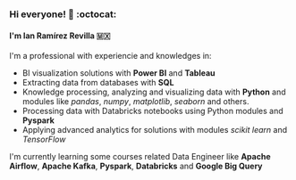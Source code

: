 ### Hi everyone! 👋 :octocat: 
#### I'm Ian Ramírez Revilla :mexico:

I'm a professional with experiencie and knowledges in: 
* BI visualization solutions with **Power BI** and **Tableau**
* Extracting data from databases with **SQL**  
* Knowledge processing, analyzing and visualizing data with **Python** and modules like _pandas_, _numpy_, _matplotlib_, _seaborn_ and others.
* Processing data with Databricks notebooks using Python modules and **Pyspark** 
* Applying advanced analytics for solutions with modules _scikit learn_ and _TensorFlow_ 

<!--
I'm passionate for Naturaal Language Processing and I have knowledge about process of text and some algorithms of NLP
-->

I'm currently learning some courses related Data Engineer like **Apache Airflow**, **Apache Kafka**, **Pyspark**, **Databricks** and **Google Big Query**

<!--
**IanRamRev/IanRamRev** is a ✨ _special_ ✨ repository because its `README.md` (this file) appears on your GitHub profile.

Here are some ideas to get you started:

- 🔭 I’m currently working on ...
- 🌱 I’m currently learning ...
- 👯 I’m looking to collaborate on ...
- 🤔 I’m looking for help with ...
- 💬 Ask me about ...
- 📫 How to reach me: ...
- 😄 Pronouns: ...
- ⚡ Fun fact: ...
-->
